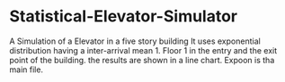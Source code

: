 # Statistical-Elevator-Simulator
A Simulation of a Elevator in a five story building
It uses exponential distribution having a inter-arrival mean 1.
Floor 1 in the entry and the exit point of the building.
the results are shown in a line chart.
Expoon is tha main file.
